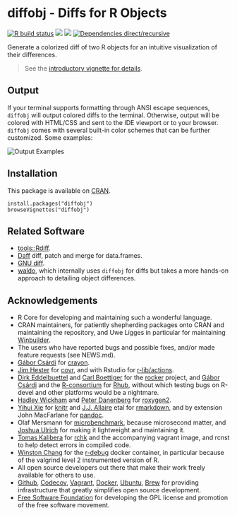 # diffobj - Diffs for R Objects

[![R build status](https://github.com/brodieG/diffobj/workflows/R-CMD-check/badge.svg)](https://github.com/brodieG/diffobj/actions)
[![](https://codecov.io/github/brodieG/diffobj/coverage.svg?branch=master)](https://codecov.io/github/brodieG/diffobj?branch=master)
[![](http://www.r-pkg.org/badges/version/diffobj)](https://cran.r-project.org/package=diffobj)
[![Dependencies direct/recursive](https://tinyverse.netlify.app/badge/diffobj)](https://tinyverse.netlify.app/)

Generate a colorized diff of two R objects for an intuitive visualization of their differences.

> See the [introductory vignette for details][1].

## Output

If your terminal supports formatting through ANSI escape sequences, `diffobj` will output colored diffs to the terminal.  Otherwise, output will be colored with HTML/CSS and sent to the IDE viewport or to your browser.  `diffobj` comes with several built-in color schemes that can be further customized.  Some examples:

![Output Examples](https://raw.githubusercontent.com/brodieG/diffobj/master/cliandrstudio.png)

## Installation

This package is available on [CRAN](https://cran.r-project.org/package=diffobj).

```
install.packages("diffobj")
browseVignettes("diffobj")
```

## Related Software

* [tools::Rdiff][2].
* [Daff](https://cran.r-project.org/package=daff) diff, patch and merge for
  data.frames.
* [GNU diff](https://www.gnu.org/software/diffutils/).
* [waldo](https://cran.r-project.org/package=waldo), which internally uses
  `diffobj` for diffs but takes a more hands-on approach to detailing object
  differences.

## Acknowledgements

* R Core for developing and maintaining such a wonderful language.
* CRAN maintainers, for patiently shepherding packages onto CRAN and maintaining
  the repository, and Uwe Ligges in particular for maintaining
  [Winbuilder](http://win-builder.r-project.org/).
* The users who have reported bugs and possible fixes, and/or made feature
  requests (see NEWS.md).
* [Gábor Csárdi](https://github.com/gaborcsardi) for
  [crayon](https://github.com/r-lib/crayon).
* [Jim Hester](https://github.com/jimhester) for
  [covr](https://cran.r-project.org/package=covr), and with Rstudio for
  [r-lib/actions](https://github.com/r-lib/actions).
* [Dirk Eddelbuettel](https://github.com/eddelbuettel) and [Carl
  Boettiger](https://github.com/cboettig) for the
  [rocker](https://github.com/rocker-org/rocker) project, and [Gábor
  Csárdi](https://github.com/gaborcsardi) and the
  [R-consortium](https://www.r-consortium.org/) for
  [Rhub](https://github.com/r-hub), without which testing bugs on R-devel and
  other platforms would be a nightmare.
* [Hadley Wickham](https://github.com/hadley/) and [Peter
  Danenberg](https://github.com/klutometis) for
  [roxygen2](https://cran.r-project.org/package=roxygen2).
* [Yihui Xie](https://github.com/yihui) for
  [knitr](https://cran.r-project.org/package=knitr) and  [J.J.
  Allaire](https://github.com/jjallaire) etal for
  [rmarkdown](https://cran.r-project.org/package=rmarkdown), and by extension
  John MacFarlane for [pandoc](https://pandoc.org/).
* Olaf Mersmann for
  [microbenchmark](https://cran.r-project.org/package=microbenchmark), because
  microsecond matter, and [Joshua Ulrich](https://github.com/joshuaulrich) for
  making it lightweight and maintaining it.
* [Tomas Kalibera](https://github.com/kalibera) for
  [rchk](https://github.com/kalibera/rchk) and the accompanying vagrant image,
  and rcnst to help detect errors in compiled code.
* [Winston Chang](https://github.com/wch) for the
  [r-debug](https://hub.docker.com/r/wch1/r-debug/) docker container, in
  particular because of the valgrind level 2 instrumented version of R.
* All open source developers out there that make their work freely available
  for others to use.
* [Github](https://github.com/), [Codecov](https://about.codecov.io/),
  [Vagrant](https://www.vagrantup.com/), [Docker](https://www.docker.com/),
  [Ubuntu](https://ubuntu.com/), [Brew](https://brew.sh/) for providing
  infrastructure that greatly simplifies open source development.
* [Free Software Foundation](https://www.fsf.org/) for developing the GPL
  license and promotion of the free software movement.

[1]: https://cran.r-project.org/package=diffobj/vignettes/diffobj.html
[2]: https://stat.ethz.ch/R-manual/R-devel/library/tools/html/Rdiff.html

